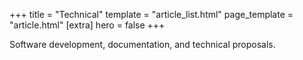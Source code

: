 +++
title = "Technical"
template = "article_list.html"
page_template = "article.html"
[extra]
hero = false
+++

Software development, documentation, and technical proposals.
